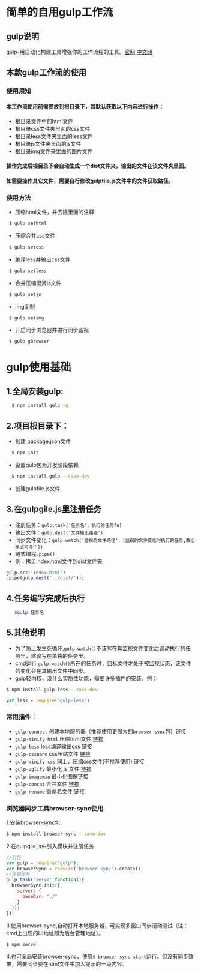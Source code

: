 # 简单的自用gulp工作流

## gulp说明

gulp-用自动化构建工具增强你的工作流程的工具。[官网](http://gulpjs.com/)  [中文网](http://www.gulpjs.com.cn/)

## 本款gulp工作流的使用

### 使用须知

#### 本工作流使用前需要放到根目录下，其默认获取以下内容进行操作：   
- 根目录文件中的html文件   
- 根目录css文件夹里面的css文件   
- 根目录less文件夹里面的less文件   
- 根目录js文件夹里面的js文件   
- 根目录img文件夹里面的图片文件   

#### 操作完成后根目录下会自动生成一个dist文件夹，输出的文件在该文件夹里面。
#### 如需要操作其它文件，需要自行修改gulpfile.js文件中的文件获取路径。

### 使用方法

* 压缩html文件，并去除里面的注释
```bash
 $ gulp sethtml
```

* 压缩合并css文件
```bash
 $ gulp setcss
```

* 编译less并输出css文件
```bash
 $ gulp setless
```

* 合并压缩混淆js文件
```bash
 $ gulp setjs
```

* img复制
```bash
 $ gulp setimg
```

* 开启同步浏览器并进行同步监视
```bash
 $ gulp gbrowser
```

# gulp使用基础

## 1.全局安装gulp:

```bash
  $ npm install gulp -g
```

## 2.项目根目录下：

* 创建 package.json文件
```bash
  $ npm init
```

* 设置gulp包为开发阶段依赖
```bash
  $ npm install gulp --save-dev
```

* 创建gulpfile.js文件

## 3.在gulpgile.js里注册任务

  * 注册任务：`gulp.task('任务名'，执行的任务fn) `
  * 输出文件：`gulp.dest('文件输出路径')`
  * 同步文件变化：`gulp.watch('监视的文件路径'，[监视的文件变化时执行的任务,数组格式可多个])`
  * 链式编程`.pipe() `
  * 例：拷贝index.html文件到dist文件夹
  ```javascript
  gulp.src('index.html')
  .pipe(gulp.dest('../dist/'));
  ```

## 4.任务编写完成后执行

```bash
   $gulp 任务名
```

## 5.其他说明

  * 为了防止发生死循环,`gulp.watch()`不该写在其监视文件变化后调动执行的任务里，建议写在单独的任务里。
  * cmd运行 `gulp.watch()`所在的任务时，目标文件才处于被监视状态，该文件的变化会在其输出文件中同步。
  * gulp轻内核，没什么实质性功能，需要许多插件的安装，例：
  ```bash
  $ npm install gulp-less --save-dev
  ```
  ```javascript
  var less = require('gulp-less')
  ```

 ### 常用插件：
  - `gulp-connect` 创建本地服务器（推荐使用更强大的`browser-sync`包）[链接](https://www.npmjs.com/package/gulp-connect)   
  - `gulp-minify-html` 压缩html文件 [链接](https://www.npmjs.com/package/gulp-minify-html)   
  - `gulp-less` less编译输出css [链接](https://www.npmjs.com/package/gulp-less)   
  - `gulp-cssnano` css压缩文件 [链接](https://www.npmjs.com/package/gulp-cssnano)    
  - `gulp-minify-css` 同上，压缩css文件(不推荐使用) [链接](https://www.npmjs.com/package/gulp-minify-css)   
  - `gulp-uglify` 最小化 js 文件 [链接](https://www.npmjs.com/package/gulp-uglify)   
  - `gulp-imagemin` 最小化图像[链接](https://www.npmjs.com/package/gulp-imagemin)   
  - `gulp-concat` 合并文件 [链接](https://www.npmjs.com/package/gulp-concat)    
  - `gulp-rename` 重命名文件 [链接](https://www.npmjs.com/package/gulp-rename) 

 ### 浏览器同步工具browser-sync使用 

  1.安装browser-sync包
  ```bash
  $ npm install browser-sync --save-dev
  ```

  2.在gulpgile.js中引入模块并注册任务
  ```javascript
  //引包
  var gulp = require('gulp');
  var browserSync = require('browser-sync').create();
  //注册任务
  gulp.task('serve',function(){
    browserSync.init({
      server: {
        baseDir: "./"
      }
    });
  });
  ```

  3.使用browser-sync,自动打开本地服务器，可实现多窗口同步滚动测试（注：cmd上出现的UI地址即为后台管理地址）。
  ```bash
  $ npm serve
  ```
 
  4.也可全局安装browser-sync，使用`$ browser-sync start`运行。但没有同步效果，需要同步要在html文件中加入提示的一段内容。